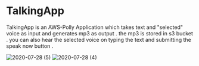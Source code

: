 # TalkingApp

TalkingApp is an AWS-Polly Application which takes text and "selected" voice as input and generates mp3 as output . the mp3 is stored in s3 bucket . you can also hear the selected voice on typing the text and submitting the speak now button .

![2020-07-28 (5)](https://user-images.githubusercontent.com/48589838/88670194-643bc580-d102-11ea-9e66-11e8529b85b9.png)
![2020-07-28 (4)](https://user-images.githubusercontent.com/48589838/88670202-656cf280-d102-11ea-9528-5a4e82839d7d.png)
